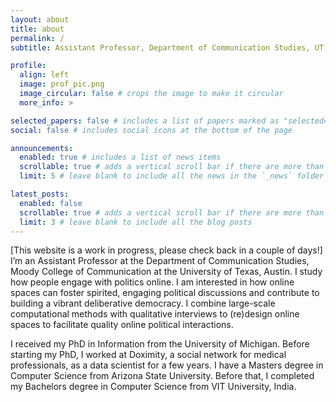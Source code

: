 ```yaml
---
layout: about
title: about
permalink: /
subtitle: Assistant Professor, Department of Communication Studies, UT Austin

profile:
  align: left
  image: prof_pic.png
  image_circular: false # crops the image to make it circular
  more_info: >

selected_papers: false # includes a list of papers marked as "selected={true}"
social: false # includes social icons at the bottom of the page

announcements:
  enabled: true # includes a list of news items
  scrollable: true # adds a vertical scroll bar if there are more than 3 news items
  limit: 5 # leave blank to include all the news in the `_news` folder

latest_posts:
  enabled: false
  scrollable: true # adds a vertical scroll bar if there are more than 3 new posts items
  limit: 3 # leave blank to include all the blog posts
---
```


[This website is a work in progress, please check back in a couple of days!] I’m an Assistant Professor at the Department of Communication Studies, Moody College of Communication at the University of Texas, Austin. I study how people engage with politics online. I am interested in how online spaces can foster spirited, engaging political discussions and contribute to building a vibrant deliberative democracy. I combine large-scale computational methods with qualitative interviews to (re)design online spaces to facilitate quality online political interactions.

I received my PhD in Information from the University of Michigan. Before starting my PhD, I worked at Doximity, a social network for medical professionals, as a data scientist for a few years. I have a Masters degree in Computer Science from Arizona State University. Before that, I completed my Bachelors degree in Computer Science from VIT University, India.
